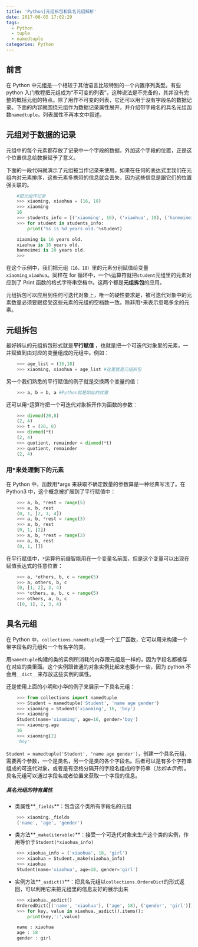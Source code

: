 ```yaml
---
title: 'Python|元组拆包和具名元组解析'
date: 2017-08-05 17:02:29
tags:
  - Python
  - tuple
  - namedtuple
categories: Python
---
```


## 前言

在 Python 中元组是一个相较于其他语言比较特别的一个内置序列类型。有些 python 入门教程把元组成为“不可变的列表”，这种说法是不完备的，其并没有完整的概括元组的特点。除了用作不可变的列表，它还可以用于没有字段名的数据记录。下面的内容就围绕元组作为数据记录属性展开，并介绍带字段名的具名元组函数`namedtuple`，列表属性不再本文中叙述。

<!--more-->

## 元组对于数据的记录

元组中的每个元素都存放了记录中一个字段的数据，外加这个字段的位置，正是这个位置信息给数据赋予了意义。

下面的一段代码就演示了元组被当作记录来使用。如果在任何的表达式里我们在元组内对元素排序，这些元素多携带的信息就会丢失，因为这些信息是跟它们的位置强关联的。

```Python
	#把元组作记录
	>>> xiaoming, xiaohua = (16, 18)
	>>> xiaoming
	16
	>>> students_info = [('xiaoming', 16), ('xiaohua', 18), ('hanmeimei', 20)]
	>>> for student in students_info:
		print('%s is %d years old.'%student)

	xiaoming is 16 years old.
	xiaohua is 18 years old.
	hanmeimei is 20 years old.
	>>>
```

在这个示例中，我们把元组`（16，18）`里的元素分别赋值给变量`xiaoming`,`xiaohua`。同样在 for 循环中，一个`%`运算符就把`student`元组里的元素对应到了 Print 函数的格式字符串空档中。这两个都是**元组拆包**的应用。

元组拆包可以应用到任何可迭代对象上，唯一的硬性要求是，被可迭代对象中的元素数量必须要跟接受这些元素的元组的空档数一致。除非用`*`来表示忽略多余的元素。

## 元组拆包

最好辨认的元组拆包形式就是**平行赋值** ，也就是把一个可迭代对象里的元素，一并赋值到由对应的变量组成的元组中。例如：

```Python
	>>> age_list = (16,18)
	>>> xiaoming, xiaohua = age_list #这里就是元组拆包
```

另一个我们熟悉的平行赋值的例子就是交换两个变量的值：

```Python
	>>> a, b = b, a #Python就是如此的优雅
```

还可以用`*`运算符把一个可迭代对象拆开作为函数的参数：

```Python
	>>> divmod(20,8)
	(2, 4)
	>>> t = (20, 8)
	>>> divmod(*t)
	(2, 4)
	>>> quotient, remainder = divmod(*t)
	>>> quotient, remainder
	(2, 4)
```

### 用\*来处理剩下的元素

在 Python 中，函数用\*args 来获取不确定数量的参数算是一种经典写法了。在 Python3 中，这个概念被扩展到了平行赋值中：

```Python
	>>> a, b, *rest = range(5)
	>>> a, b, rest
	(0, 1, [2, 3, 4])
	>>> a, b, *rest = range(3)
	>>> a, b, rest
	(0, 1, [2])
	>>> a, b, *rest = range(2)
	>>> a, b, rest
	(0, 1, [])
```

在平行赋值中，`*`运算符前缀智能用在一个变量名前面，但是这个变量可以出现在赋值表达式的任意位置：

```Python
	>>> a, *others, b, c = range(5)
	>>> a, others, b, c
	(0, [1, 2], 3, 4)
	>>> *others, a, b, c = range(5)
	>>> others, a, b, c
	([0, 1], 2, 3, 4)
```

## 具名元组

在 Python 中，`collections.namedtuple`是一个工厂函数，它可以用来构建一个带字段名的元组和一个有名字的类。

用`namedtuple`构建的类的实例所消耗的内存跟元组是一样的，因为字段名都被存在对应的类里面。这个实例跟普通的对象实例比起来也要小一些，因为 python 不会用`__dict__`来存放这些实例的属性。

还是使用上面的小明和小华的例子来展示一下具名元组：

```Python
	>>> from collections import namedtuple
	>>> Student = namedtuple('Student', 'name age gender')
	>>> xiaoming = Student('xiaoming', 16, 'boy')
	>>> xiaoming
	Student(name='xiaoming', age=16, gender='boy')
	>>> xiaoming.age
	16
	>>> xiaoming[2]
	'boy'
```

`Student = namedtuple('Student', 'name age gender')`，创建一个具名元组，需要两个参数，一个是类名，另一个是类的各个字段名。后者可以是有多个字符串组成的可迭代对象，或者是有空格分隔开的字段名组成的字符串（_比如本示例_）。具名元组可以通过字段名或者位置来获取一个字段的信息。

##### 具名元组的特有属性

- 类属性**`_fields`**：包含这个类所有字段名的元组

```Python
	>>> xiaoming._fields
	('name', 'age', 'gender')
```

- 类方法**`_make(iterable)`**：接受一个可迭代对象来生产这个类的实例，作用等价于`Student(*xiaohua_info)`

```Python
	>>> xiaohua_info = ('xiaohua', 18, 'girl')
	>>> xiaohua = Student._make(xiaohua_info)
	>>> xiaohua
	Student(name='xiaohua', age=18, gender='girl')
```

- 实例方法**`_asdict()`**：把具名元组以`collections.OrdereDict`的形式返回，可以利用它来把元组里的信息友好的展示出来

```Python
	>>> xiaohua._asdict()
	OrderedDict([('name', 'xiaohua'), ('age', 18), ('gender', 'girl')])
	>>> for key, value in xiaohua._asdict().items():
		print(key,':',value)

	name : xiaohua
	age : 18
	gender : girl
```

